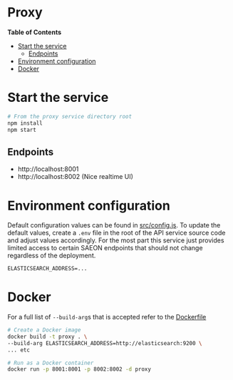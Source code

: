 # Proxy

<!-- START doctoc generated TOC please keep comment here to allow auto update -->
<!-- DON'T EDIT THIS SECTION, INSTEAD RE-RUN doctoc TO UPDATE -->
**Table of Contents**

- [Start the service](#start-the-service)
  - [Endpoints](#endpoints)
- [Environment configuration](#environment-configuration)
- [Docker](#docker)

<!-- END doctoc generated TOC please keep comment here to allow auto update -->

# Start the service
```sh
# From the proxy service directory root
npm install
npm start
```

## Endpoints
- http://localhost:8001
- http://localhost:8002 (Nice realtime UI)

# Environment configuration
Default configuration values can be found in [src/config.js](src/config.js). To update the default values, create a `.env` file in the root of the API service source code and adjust values accordingly. For the most part this service just provides limited access to certain SAEON endpoints that should not change regardless of the deployment.

```txt
ELASTICSEARCH_ADDRESS=...
```


# Docker
For a full list of `--build-arg`s that is accepted refer to the [Dockerfile](Dockerfile)

```sh
# Create a Docker image
docker build -t proxy . \
--build-arg ELASTICSEARCH_ADDRESS=http://elasticsearch:9200 \
... etc

# Run as a Docker container
docker run -p 8001:8001 -p 8002:8002 -d proxy
```